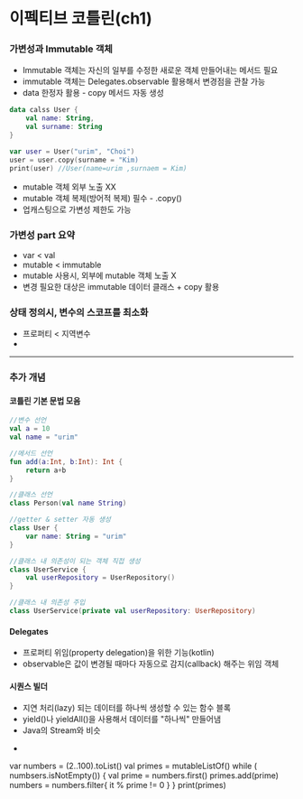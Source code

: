# 이펙티브 코틀린(ch1)

### 가변성과 Immutable 객체
- Immutable 객체는 자신의 일부를 수정한 새로운 객체 만들어내는 메서드 필요
- immutable 객체는 Delegates.observable 활용해서 변경점을 관찰 가능
- data 한정자 활용 - copy 메서드 자동 생성
~~~ kotlin
data calss User {
    val name: String,
    val surname: String
}

var user = User("urim", "Choi")
user = user.copy(surname = "Kim)
print(user) //User(name=urim ,surnaem = Kim)
~~~
- mutable 객체 외부 노출 XX
- mutable 객체 복제(방어적 복제) 필수 - .copy()
- 업캐스팅으로 가변성 제한도 가능


### 가변성 part 요약
- var < val
- mutable < immutable
- mutable 사용시, 외부에 mutable 객체 노출 X
- 변경 필요한 대상은 immutable 데이터 클래스 + copy 활용


### 상태 정의시, 변수의 스코프를 최소화
- 프로퍼티 < 지역변수
- 


---
### 추가 개념
#### 코틀린 기본 문법 모음
~~~ kotlin
//변수 선언
val a = 10
val name = "urim"

//메서드 선언
fun add(a:Int, b:Int): Int {
    return a+b
}

//클래스 선언
class Person(val name String)

//getter & setter 자동 생성
class User {
    var name: String = "urim"
}

//클래스 내 의존성이 되는 객체 직접 생성
class UserService {
    val userRepository = UserRepository() 
}

//클래스 내 의존성 주입
class UserService(private val userRepository: UserRepository)
~~~


#### Delegates
- 프로퍼티 위임(property delegation)을 위한 기능(kotlin)
- observable은 값이 변경될 때마다 자동으로 감지(callback) 해주는 위임 객체


#### 시퀀스 빌더
- 지연 처리(lazy) 되는 데이터를 하나씩 생성할 수 있는 함수 블록
- yield()나 yieldAll()을 사용해서 데이터를 "하나씩" 만들어냄
- Java의 Stream<T>와 비슷
- ~~~
var numbers = (2..100).toList()
val primes = mutableListOf<Int>()
while ( numbsers.isNotEmpty()) {
    val prime = numbers.first()
    primes.add(prime)
    numbers = numbers.filter{ it % prime != 0 }
}
print(primes)
~~~
